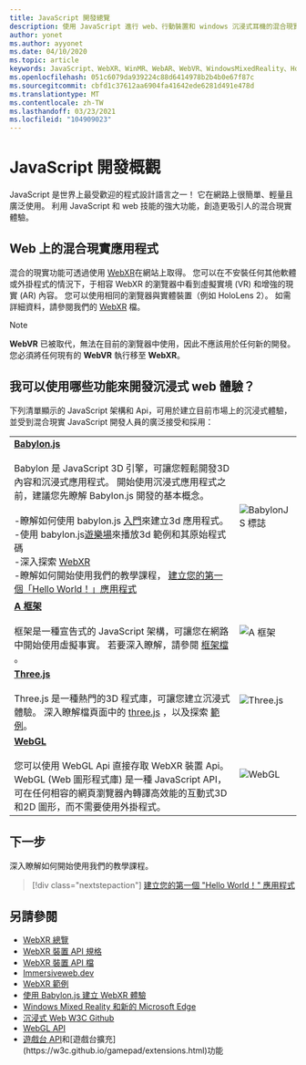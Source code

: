 ```yaml
---
title: JavaScript 開發總覽
description: 使用 JavaScript 進行 web、行動裝置和 windows 沉浸式耳機的混合現實開發總覽。
author: yonet
ms.author: ayyonet
ms.date: 04/10/2020
ms.topic: article
keywords: JavaScript、WebXR、WinMR、WebAR、WebVR、WindowsMixedReality、HoloLens、windows mixed reality、web vr、web xr、web mr、web ar、360、360影片、360影片、360相片、360相片、360內容、沉浸式網路、沉浸式 web、IW、immersiveweb
ms.openlocfilehash: 051c6079da939224c88d6414978b2b4b0e67f87c
ms.sourcegitcommit: cbfd1c37612aa6904fa41642ede6281d491e478d
ms.translationtype: MT
ms.contentlocale: zh-TW
ms.lasthandoff: 03/23/2021
ms.locfileid: "104909023"
---
```

# <a name="javascript-development-overview"></a>JavaScript 開發概觀

JavaScript 是世界上最受歡迎的程式設計語言之一！ 它在網路上很簡單、輕量且廣泛使用。 利用 JavaScript 和 web 技能的強大功能，創造更吸引人的混合現實體驗。

## <a name="mixed-reality-applications-on-the-web"></a>Web 上的混合現實應用程式

混合的現實功能可透過使用 [WebXR](webxr-overview.md)在網站上取得。 您可以在不安裝任何其他軟體或外掛程式的情況下，于相容 WebXR 的瀏覽器中看到虛擬實境 (VR) 和增強的現實 (AR) 內容。 您可以使用相同的瀏覽器與實體裝置（例如 HoloLens 2）。 如需詳細資料，請參閱我們的 [WebXR](webxr-overview.md) 檔。

> [!NOTE]
> **WebVR** 已被取代，無法在目前的瀏覽器中使用，因此不應該用於任何新的開發。 您必須將任何現有的 **WebVR** 執行移至 **WebXR**。

## <a name="what-can-i-use-to-develop-immersive-web-experiences"></a>我可以使用哪些功能來開發沉浸式 web 體驗？

下列清單顯示的 JavaScript 架構和 Api，可用於建立目前市場上的沉浸式體驗，並受到混合現實 JavaScript 開發人員的廣泛接受和採用：

|  |  |
| --- | --- |
|[**Babylon.js**](https://doc.babylonjs.com/)<br/><br/> Babylon 是 JavaScript 3D 引擎，可讓您輕鬆開發3D 內容和沉浸式應用程式。 開始使用沉浸式應用程式之前，建議您先瞭解 Babylon.js 開發的基本概念。<br/><br/>-瞭解如何使用 babylon.js [入門](https://doc.babylonjs.com/start)來建立3d 應用程式。<br/>-使用 babylon.js[遊樂場](https://doc.babylonjs.com/examples/)來播放3d 範例和其原始程式碼<br/>-深入探索 [WebXR](https://doc.babylonjs.com/divingDeeper/webXR)<br/>-瞭解如何開始使用我們的教學課程， [建立您的第一個「Hello World！」應用程式](tutorials/babylonjs-webxr-helloworld/introduction-01.md)|![BabylonJS 標誌](images/babylon.js.example.png) |
|[**A 框架**](https://aframe.io/) <br/><br/>框架是一種宣告式的 JavaScript 架構，可讓您在網路中開始使用虛擬事實。 若要深入瞭解，請參閱 [框架檔](https://aframe.io/docs/1.2.0/introduction/) 。 |![A 框架](images/a-frame.example.png)  |
|[**Three.js**](https://threejs.org) <br/><br/>Three.js 是一種熱門的3D 程式庫，可讓您建立沉浸式體驗。 深入瞭解檔頁面中的 [three.js](https://threejs.org/docs/index.html#manual/en/introduction/Creating-a-scene) ，以及探索 [範例](https://threejs.org/examples/#webgl_animation_cloth)。 |![Three.js](images/three.js.example.png)  |
|[**WebGL**](https://developer.mozilla.org/en-US/docs/Web/API/WebGL_API)  <br/><br/>您可以使用 WebGL Api 直接存取 WebXR 裝置 Api。 WebGL (Web 圖形程式庫) 是一種 JavaScript API，可在任何相容的網頁瀏覽器內轉譯高效能的互動式3D 和2D 圖形，而不需要使用外掛程式。 |![WebGL](images/webgl.example.png)  |

## <a name="next-steps"></a>下一步

深入瞭解如何開始使用我們的教學課程。

> [!div class="nextstepaction"]
> [建立您的第一個 "Hello World！" 應用程式](tutorials/babylonjs-webxr-helloworld/introduction-01.md)

## <a name="see-also"></a>另請參閱

* [WebXR 總覽](webxr-overview.md)
* [WebXR 裝置 API 規格](https://immersive-web.github.io/webxr/)
* [WebXR 裝置 API 檔](https://developer.mozilla.org/en-US/docs/Web/API/WebXR_Device_API)
* [Immersiveweb.dev](https://immersiveweb.dev/)
* [WebXR 範例](https://immersive-web.github.io/webxr-samples/)
* [使用 Babylon.js 建立 WebXR 體驗](https://doc.babylonjs.com/how_to/introduction_to_webxr)
* [Windows Mixed Reality 和新的 Microsoft Edge](/windows/mixed-reality/new-microsoft-edge#introducing-the-new-microsoft-edge)
* [沉浸式 Web W3C Github](https://github.com/immersive-web)
* [WebGL API](/previous-versions/windows/internet-explorer/ie-developer/dev-guides/bg182648(v=vs.85))
* [遊戲台 API](https://msdn.microsoft.com/library/dn743630(v=vs.85).aspx)和[遊戲台擴充](https://w3c.github.io/gamepad/extensions.html)功能

